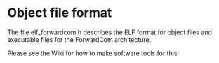 # Object file format

The file elf_forwardcom.h describes the ELF format for object files and executable files for the ForwardCom architecture.

Please see the Wiki for how to make software tools for this.
